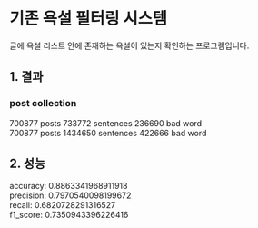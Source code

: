 # 기존 욕설 필터링 시스템

글에 욕설 리스트 안에 존재하는 욕설이 있는지 확인하는 프로그램입니다.

## 1. 결과

### post collection

700877 posts	733772 sentences	236690 bad word  
700877 posts	1434650 sentences	422666 bad word

## 2. 성능

accuracy: 0.8863341968911918  
precision: 0.7970540098199672  
recall: 0.6820728291316527  
f1_score: 0.7350943396226416  
